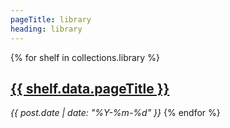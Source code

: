 ```yaml
---
pageTitle: library
heading: library
---
```

{% for shelf in collections.library %}
    <h2><a href="{{ shelf.url }}">{{ shelf.data.pageTitle }}</a></h2>
    <em>{{ post.date | date: "%Y-%m-%d" }}</em>
{% endfor %}